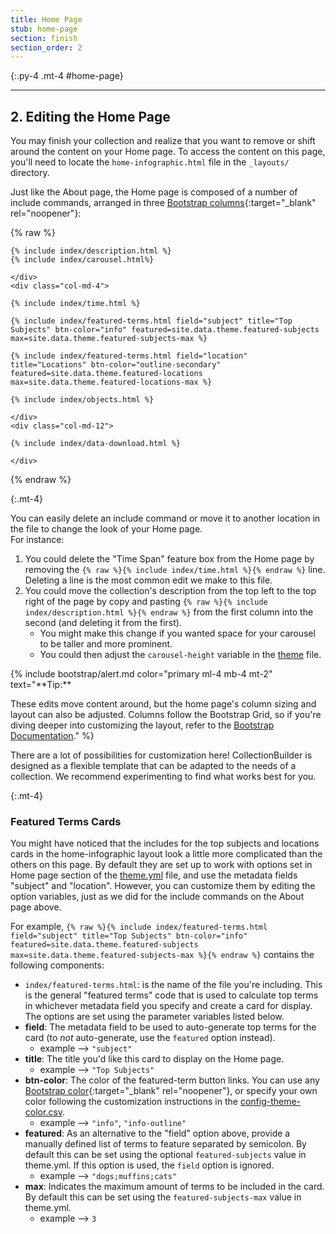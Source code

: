 ```yaml
---
title: Home Page
stub: home-page
section: finish
section_order: 2
---
```


{:.py-4 .mt-4 #home-page}
***

## 2. Editing the Home Page

You may finish your collection and realize that you want to remove or shift around the content on your Home page. 
To access the content on this page, you'll need to locate the `home-infographic.html` file in the `_layouts/` directory.

Just like the About page, the Home page is composed of a number of include commands, arranged in three [Bootstrap columns](https://getbootstrap.com/docs/4.0/layout/grid/){:target="_blank" rel="noopener"}:


{% raw %}
    <div class="col-md-8">

    {% include index/description.html %}
    {% include index/carousel.html%}

    </div>
    <div class="col-md-4">  

    {% include index/time.html %}

    {% include index/featured-terms.html field="subject" title="Top Subjects" btn-color="info" featured=site.data.theme.featured-subjects max=site.data.theme.featured-subjects-max %}

    {% include index/featured-terms.html field="location" title="Locations" btn-color="outline-secondary" featured=site.data.theme.featured-locations max=site.data.theme.featured-locations-max %}

    {% include index/objects.html %}

    </div>
    <div class="col-md-12">

    {% include index/data-download.html %}

    </div>
{% endraw %}

{:.mt-4}
<div class="row">
<div class="col-md-7" markdown="1">

You can easily delete an include command or move it to another location in the file to change the look of your Home page.  
For instance:

1. You could delete the "Time Span" feature box from the Home page by removing the `{% raw %}{% include index/time.html %}{% endraw %}` line. Deleting a line is the most common edit we make to this file. 
2. You could move the collection's description from the top left to the top right of the page by copy and pasting `{% raw %}{% include index/description.html %}{% endraw %}` from the first column into the second (and deleting it from the first).
    - You might make this change if you wanted space for your carousel to be taller and more prominent. 
    - You could then adjust the `carousel-height` variable in the [theme](theme.html#home) file. 

</div>

<div class="col-md-5" markdown ="1">
{% include bootstrap/alert.md color="primary ml-4 mb-4 mt-2" text="**Tip:**

These edits move content around, but the home page's column sizing and layout can also be adjusted. Columns follow the Bootstrap Grid, so if you're diving deeper into customizing the layout, refer to the [Bootstrap Documentation](https://getbootstrap.com/docs/4.3/layout/grid/)." %}
</div>
</div>

There are a lot of possibilities for customization here! 
CollectionBuilder is designed as a flexible template that can be adapted to the needs of a collection.
We recommend experimenting to find what works best for you.

{:.mt-4}
### Featured Terms Cards

You might have noticed that the includes for the top subjects and locations cards in the home-infographic layout look a little more complicated than the others on this page.
By default they are set up to work with options set in Home page section of the [theme.yml](theme.html#home) file, and use the metadata fields "subject" and "location".
However, you can customize them by editing the option variables, just as we did for the include commands on the About page above.

For example, `{% raw %}{% include index/featured-terms.html field="subject" title="Top Subjects" btn-color="info" featured=site.data.theme.featured-subjects max=site.data.theme.featured-subjects-max %}{% endraw %}` contains the following components:

- `index/featured-terms.html`: is the name of the file you're including. This is the general "featured terms" code that is used to calculate top terms in whichever metadata field you specify and create a card for display. The options are set using the parameter variables listed below.
- **field**: The metadata field to be used to auto-generate top terms for the card (to *not* auto-generate, use the `featured` option instead).
    - example --> `"subject"`
- **title**: The title you'd like this card to display on the Home page.
    - example --> `"Top Subjects"`
- **btn-color**: The color of the featured-term button links. You can use any [Bootstrap color](https://getbootstrap.com/docs/4.0/utilities/colors/){:target="_blank" rel="noopener"}, or specify your own color following the customization instructions in the [config-theme-color.csv](customize.html#config-colors). 
    - example --> `"info"`, `"info-outline"`
- **featured**: As an alternative to the "field" option above, provide a manually defined list of terms to feature separated by semicolon. By default this can be set using the optional `featured-subjects` value in theme.yml. If this option is used, the `field` option is ignored. 
    - example --> `"dogs;muffins;cats"`
- **max**: Indicates the maximum amount of terms to be included in the card. By default this can be set using the `featured-subjects-max` value in theme.yml.
    - example --> `3`
